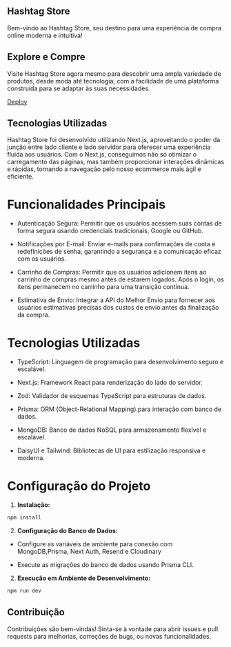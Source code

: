 ## Hashtag Store

Bem-vindo ao Hashtag Store, seu destino para uma experiência de compra online moderna e intuitiva!


## Explore e Compre

Visite Hashtag Store agora mesmo para descobrir uma ampla variedade de produtos, desde moda até tecnologia, com a facilidade de uma plataforma construída para se adaptar às suas necessidades.

[Deploy](https://hashtagtest.shop/)

## Tecnologias Utilizadas

Hashtag Store foi desenvolvido utilizando Next.js, aproveitando o poder da junção entre lado cliente e lado servidor para oferecer uma experiência fluida aos usuários. Com o Next.js, conseguimos não só otimizar o carregamento das páginas, mas também proporcionar interações dinâmicas e rápidas, tornando a navegação pelo nosso ecommerce mais ágil e eficiente.

# Funcionalidades Principais

- Autenticação Segura: Permitir que os usuários acessem suas contas de forma segura usando credenciais tradicionais, Google ou GitHub.

- Notificações por E-mail: Enviar e-mails para confirmações de conta e redefinições de senha, garantindo a segurança e a comunicação eficaz com os usuários.

- Carrinho de Compras: Permitir que os usuários adicionem itens ao carrinho de compras mesmo antes de estarem logados. Após o login, os itens permanecem no carrinho para uma transição contínua.

- Estimativa de Envio: Integrar a API do Melhor Envio para fornecer aos usuários estimativas precisas dos custos de envio antes da finalização da compra.

# Tecnologias Utilizadas

- TypeScript: Linguagem de programação para desenvolvimento seguro e escalável.

- Next.js: Framework React para renderização do lado do servidor.

- Zod: Validador de esquemas TypeScript para estruturas de dados.

- Prisma: ORM (Object-Relational Mapping) para interação com banco de dados.

- MongoDB: Banco de dados NoSQL para armazenamento flexível e escalável.

- DaisyUI e Tailwind: Bibliotecas de UI para estilização responsiva e moderna.

# Configuração do Projeto

1. **Instalação:**

```bash
npm install
```
2. **Configuração do Banco de Dados:**

- Configure as variáveis de ambiente para conexão com MongoDB,Prisma, Next Auth, Resend e Cloudinary

- Execute as migrações do banco de dados usando Prisma CLI.

2. **Execução em Ambiente de Desenvolvimento:**

```bash
npm run dev
```

## Contribuição

Contribuições são bem-vindas! Sinta-se à vontade para abrir issues e pull requests para melhorias, correções de bugs, ou novas funcionalidades.
